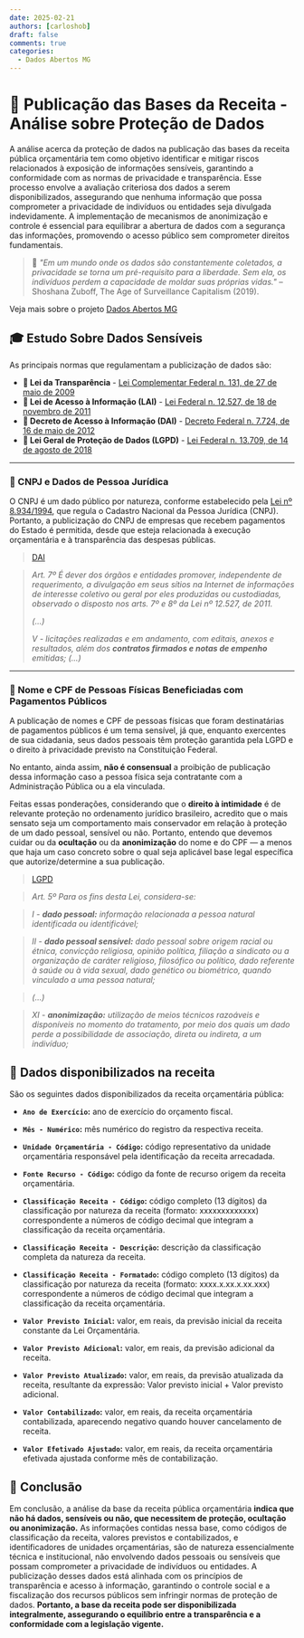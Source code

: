 ```yaml
---
date: 2025-02-21
authors: [carloshob]
draft: false
comments: true
categories:
  - Dados Abertos MG
---
```


# 📑 Publicação das Bases da Receita - Análise sobre Proteção de Dados

A análise acerca da proteção de dados na publicação das bases da receita pública orçamentária tem como objetivo identificar e mitigar riscos relacionados à exposição de informações sensíveis, garantindo a conformidade com as normas de privacidade e transparência. Esse processo envolve a avaliação criteriosa dos dados a serem disponibilizados, assegurando que nenhuma informação que possa comprometer a privacidade de indivíduos ou entidades seja divulgada indevidamente. A implementação de mecanismos de anonimização e controle é essencial para equilibrar a abertura de dados com a segurança das informações, promovendo o acesso público sem comprometer direitos fundamentais.

> 🧠 _"Em um mundo onde os dados são constantemente coletados, a privacidade se torna um pré-requisito para a liberdade. Sem ela, os indivíduos perdem a capacidade de moldar suas próprias vidas."_
> – Shoshana Zuboff, The Age of Surveillance Capitalism (2019).

Veja mais sobre o projeto [Dados Abertos MG](20250221_1_dados_abertos.md)

<!-- more -->

## 🎓  Estudo Sobre Dados Sensíveis

As principais normas que regulamentam a publicização de dados são:

- **📜 Lei da Transparência** - [Lei Complementar Federal n. 131, de 27 de maio de 2009](https://www.planalto.gov.br/ccivil_03/leis/lcp/lcp131.htm)  
- **📜 Lei de Acesso à Informação (LAI)** - [Lei Federal n. 12.527, de 18 de novembro de 2011](https://www.planalto.gov.br/ccivil_03/_ato2011-2014/2011/lei/l12527.htm)  
- **📜 Decreto de Acesso à Informação (DAI)** - [Decreto Federal n. 7.724, de 16 de maio de 2012](https://www.planalto.gov.br/ccivil_03/_ato2011-2014/2012/decreto/d7724.htm)  
- **📜 Lei Geral de Proteção de Dados (LGPD)** - [Lei Federal n. 13.709, de 14 de agosto de 2018](https://www.planalto.gov.br/ccivil_03/_ato2015-2018/2018/lei/l13709.htm)  

---

### 📂 CNPJ e Dados de Pessoa Jurídica

O CNPJ é um dado público por natureza, conforme estabelecido pela [Lei nº 8.934/1994](https://www.planalto.gov.br/ccivil_03/leis/l8934.htm), que regula o Cadastro Nacional da Pessoa Jurídica (CNPJ). Portanto, a publicização do CNPJ de empresas que recebem pagamentos do Estado é permitida, desde que esteja relacionada à execução orçamentária e à transparência das despesas públicas.

> [DAI](https://www.planalto.gov.br/ccivil_03/_ato2011-2014/2012/decreto/d7724.htm)

> _Art. 7º É dever dos órgãos e entidades promover, independente de requerimento, a divulgação em seus sítios na Internet de informações de interesse coletivo ou geral por eles produzidas ou custodiadas, observado o disposto nos arts. 7º e 8º da Lei nº 12.527, de 2011._
>
> _(...)_
>
> _V - licitações realizadas e em andamento, com editais, anexos e resultados, além dos **contratos firmados e notas de empenho** emitidas; (...)_

---

### 👤 Nome e CPF de Pessoas Físicas Beneficiadas com Pagamentos Públicos

A publicação de nomes e CPF de pessoas físicas que foram destinatárias de pagamentos públicos é um tema sensível, já que, enquanto exercentes de sua cidadania, seus dados pessoais têm proteção garantida pela LGPD e o direito à privacidade previsto na Constituição Federal.

No entanto, ainda assim, **não é consensual** a proibição de publicação dessa informação caso a pessoa física seja contratante com a Administração Pública ou a ela vinculada.

Feitas essas ponderações, considerando que o **direito à intimidade** é de relevante proteção no ordenamento jurídico brasileiro, acredito que o mais sensato seja um comportamento mais conservador em relação à proteção de um dado pessoal, sensível ou não. Portanto, entendo que devemos cuidar ou da **ocultação** ou da **anonimização** do nome e do CPF — a menos que haja um caso concreto sobre o qual seja aplicável base legal específica que autorize/determine a sua publicação.


> [LGPD](https://www.planalto.gov.br/ccivil_03/_ato2015-2018/2018/lei/l13709.htm)

> _Art. 5º Para os fins desta Lei, considera-se:_

> _I - **dado pessoal:** informação relacionada a pessoa natural identificada ou identificável;_

> _II - **dado pessoal sensível:** dado pessoal sobre origem racial ou étnica, convicção religiosa, opinião política, filiação a sindicato ou a organização de caráter religioso, filosófico ou político, dado referente à saúde ou à vida sexual, dado genético ou biométrico, quando vinculado a uma pessoa natural;_

> _(...)_

> _XI - **anonimização:** utilização de meios técnicos razoáveis e disponíveis no momento do tratamento, por meio dos quais um dado perde a possibilidade de associação, direta ou indireta, a um indivíduo;_


## 🏦 Dados disponibilizados na receita

São os seguintes dados disponibilizados da receita orçamentária pública:

  - **`Ano de Exercício`:** ano de exercício do orçamento fiscal.

  - **`Mês - Numérico`:** mês numérico do registro da respectiva receita.

  - **`Unidade Orçamentária - Código`:** código representativo da unidade orçamentária responsável pela identificação da receita arrecadada.

  - **`Fonte Recurso - Código`:** código da fonte de recurso origem da receita orçamentária.

  - **`Classificação Receita - Código`:** código  completo (13 dígitos) da classificação por natureza da receita (formato: xxxxxxxxxxxxx) correspondente a números de código decimal que integram a classificação da receita orçamentária.

  - **`Classificação Receita - Descrição`:** descrição da classificação completa da natureza da receita.

  - **`Classificação Receita - Formatado`:** código  completo (13 dígitos) da classificação por natureza da receita (formato: xxxx.x.xx.x.xx.xxx) correspondente a números de código decimal que integram a classificação da receita orçamentária.

  - **`Valor Previsto Inicial`:** valor, em reais, da previsão inicial da receita constante da Lei Orçamentária.

  - **`Valor Previsto Adicional`:** valor, em reais, da previsão adicional da receita.

  - **`Valor Previsto Atualizado`:** valor, em reais, da previsão atualizada da receita, resultante da expressão: Valor previsto inicial + Valor previsto adicional.

  - **`Valor Contabilizado`:** valor, em reais, da receita orçamentária contabilizada, aparecendo negativo quando houver cancelamento de receita.

  - **`Valor Efetivado Ajustado`:** valor, em reais, da receita orçamentária efetivada ajustada conforme mês de contabilização.

## 🏁 Conclusão

Em conclusão, a análise da base da receita pública orçamentária **indica que não há dados, sensíveis ou não, que necessitem de proteção, ocultação ou anonimização.** As informações contidas nessa base, como códigos de classificação da receita, valores previstos e contabilizados, e identificadores de unidades orçamentárias, são de natureza essencialmente técnica e institucional, não envolvendo dados pessoais ou sensíveis que possam comprometer a privacidade de indivíduos ou entidades. A publicização desses dados está alinhada com os princípios de transparência e acesso à informação, garantindo o controle social e a fiscalização dos recursos públicos sem infringir normas de proteção de dados. **Portanto, a base da receita pode ser disponibilizada integralmente, assegurando o equilíbrio entre a transparência e a conformidade com a legislação vigente.**

